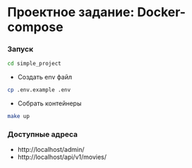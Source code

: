 # Проектное задание: Docker-compose

### Запуск
```bash
cd simple_project
```

- Создать env файл
```bash
cp .env.example .env
```

- Собрать контейнеры
```bash
make up
```

### Доступные адреса
 - http://localhost/admin/
 - http://localhost/api/v1/movies/
